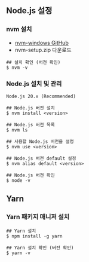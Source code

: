 
## Node.js 설정

### nvm 설치
- [nvm-windows GitHub](https://github.com/coreybutler/nvm-windows/releases)
- nvm-setup.zip 다운로드
```
## 설치 확인 (버전 확인)
$ nvm -v
```
### Node.js 설치 및 관리

```
Node.js 20.x (Recommended)

## Node.js 버전 설치
$ nvm install <version>

## Node.js 버전 목록
$ nvm ls

## 사용할 Node.js 버전을 설정
$ nvm use <version>

## Node.js 버전 default 설정
$ nvm alias default <version>

## Node.js 버전 확인
$ node -v
```

## Yarn
### Yarn 패키지 매니저 설치
```
## Yarn 설치
$ npm install -g yarn

## Yarn 설치 확인 (버전 확인)
$ yarn -v
```

